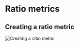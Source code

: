# Ratio metrics

## Creating a ratio metric

![Creating a ratio metric](/img/data-management/metrics/create-ratio-metric.png)
